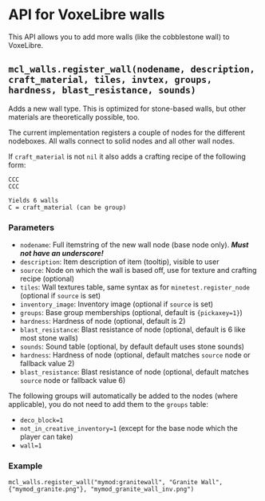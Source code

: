 # API for VoxeLibre walls

This API allows you to add more walls (like the cobblestone wall) to VoxeLibre.

## `mcl_walls.register_wall(nodename, description, craft_material, tiles, invtex, groups, hardness, blast_resistance, sounds)`

Adds a new wall type. This is optimized for stone-based walls, but other materials are theoretically possible, too.

The current implementation registers a couple of nodes for the different nodeboxes.
All walls connect to solid nodes and all other wall nodes.

If `craft_material` is not `nil` it also adds a crafting recipe of the following form:

    CCC
    CCC
    
    Yields 6 walls
    C = craft_material (can be group)

### Parameters
* `nodename`: Full itemstring of the new wall node (base node only). ***Must not have an underscore!***
* `description`: Item description of item (tooltip), visible to user
* `source`: Node on which the wall is based off, use for texture and crafting recipe (optional)
* `tiles`: Wall textures table, same syntax as for `minetest.register_node` (optional if `source` is set)
* `inventory_image`: Inventory image (optional if `source` is set)
* `groups`: Base group memberships (optional, default is `{pickaxey=1}`)
* `hardness`: Hardness of node (optional, default is 2)
* `blast_resistance`: Blast resistance of node (optional, default is 6 like most stone walls)
* `sounds`: Sound table (optional, by default default uses stone sounds)
* `hardness`: Hardness of node (optional, default matches `source` node or fallback value 2)
* `blast_resistance`: Blast resistance of node (optional, default matches `source` node or fallback value 6)

The following groups will automatically be added to the nodes (where applicable), you do not need to add them
to the `groups` table:

* `deco_block=1`
* `not_in_creative_inventory=1` (except for the base node which the player can take)
* `wall=1`

### Example

    mcl_walls.register_wall("mymod:granitewall", "Granite Wall", {"mymod_granite.png"}, "mymod_granite_wall_inv.png")
